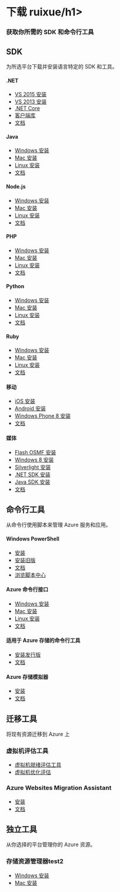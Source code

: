 <properties linkid="downloads" urlDisplayName="下载和安装 Azure SDK工具" pageTitle="Azure 服务管理" metaKeywords="下载和安装 Azure SDK工具" description="下载和安装 Azure SDK、Azure PowerShell 和用于管理和部署的命令行工具" metaCanonical="" services="downloads" documentationCenter="downloads" title="下载和安装 Azure SDK工具" authors="ACom" solutions="" manager="" editor="Eric Chen" />
<tags ms.service="downloads"
    ms.date=""
    wacn.date="02/01/2016"
    />


<div>
  <h1>下载 ruixue/h1>
  <h3>获取你所需的 SDK 和命令行工具</h3>
</div>
<div>
  <h2>SDK</h2>
  <p>为所选平台下载并安装语言特定的 SDK 和工具。</p>
</div>
<div>
  <div>
    <h4>.NET</h4>
    <ul>
      <li><a href="http://go.microsoft.com/fwlink/?linkid=518003&clcid=0x804">VS 2015 安装</a></li>
      <li><a href="http://go.microsoft.com/fwlink/p/?linkid=323510&clcid=0x804">VS 2013 安装</a></li>
      <li><a href="https://www.nuget.org/packages?q=Author%3AMicrosoft%20Tags%3Adotnetcore">.NET Core</a></li>
      <li><a href="http://go.microsoft.com/fwlink/?linkid=234674&clcid=0x804">客户端库</a></li>
      <li><a href="/develop/net/">文档</a></li>
      <!--li><a href="http://azure.microsoft.com/zh-cn/downloads/archive-net-downloads/">以前的版本</a></li-->
    </ul>
  </div>
  <div>
    <h4>Java</h4>
    <ul>
      <li><a href="/documentation/articles/java-download-windows/">Windows 安装</a></li>
      <li><a href="/documentation/articles/java-download-mac/">Mac 安装</a></li>
      <li><a href="/documentation/articles/java-download-linux/">Linux 安装</a></li>
      <li><a href="/develop/java/">文档</a></li>
    </ul>
  </div>
  <div>
    <h4>Node.js</h4>
    <ul>
      <li><a href="http://go.microsoft.com/fwlink/?linkid=254279&clcid=0x804">Windows 安装</a></li>
      <li><a href="http://go.microsoft.com/fwlink/?linkid=253471&clcid=0x804">Mac 安装</a></li>
      <li><a href="http://go.microsoft.com/fwlink/?linkid=253472&clcid=0x804">Linux 安装</a></li>
      <li><a href="/develop/nodejs/">文档</a></li>
    </ul>
  </div>
  <div>
    <h4>PHP</h4>
    <ul>
      <li><a href="http://go.microsoft.com/fwlink/?linkid=254280&clcid=0x804">Windows 安装</a></li>
      <li><a href="http://go.microsoft.com/fwlink/?linkid=253471&clcid=0x804">Mac 安装</a></li>
      <li><a href="http://go.microsoft.com/fwlink/?linkid=253472&clcid=0x804">Linux 安装</a></li>
      <li><a href="/develop/php/">文档</a></li>
    </ul>
  </div>
</div>
<div>
  <div>
    <h4>Python</h4>
    <ul>
      <li><a href="http://go.microsoft.com/fwlink/?linkid=254281&clcid=0x804">Windows 安装</a></li>
      <li><a href="http://go.microsoft.com/fwlink/?linkid=253471&clcid=0x804">Mac 安装</a></li>
      <li><a href="http://go.microsoft.com/fwlink/?linkid=253472&clcid=0x804">Linux 安装</a></li>
      <li><a href="/develop/python/">文档</a></li>
    </ul>
  </div>
  <div>
    <h4>Ruby</h4>
    <ul>
      <li><a href="http://go.microsoft.com/fwlink/?linkid=296417&clcid=0x804">Windows 安装</a></li>
      <li><a href="http://go.microsoft.com/fwlink/?linkid=253471&clcid=0x804">Mac 安装</a></li>
      <li><a href="http://go.microsoft.com/fwlink/?linkid=253472&clcid=0x804">Linux 安装</a></li>
      <li><a href="/develop/ruby/">文档</a></li>
    </ul>
  </div>
  <div>
    <h4>移动</h4>
    <ul>
      <li><a href="https://go.microsoft.com/fwLink/p/?LinkID=266533">iOS 安装</a></li>
      <li><a href="https://go.microsoft.com/fwLink/?LinkID=280126">Android 安装</a></li>
      <!--li><a href="http://nuget.org/packages/WindowsAzure.MobileServices/">Windows 应用商店 C# 安装</a></li-->
      <!--li><a href="http://nuget.org/packages/WindowsAzure.MobileServices.WinJS/">Windows 应用商店 JS 安装</a></li-->
      <li><a href="http://nuget.org/packages/WindowsAzure.MobileServices/">Windows Phone 8 安装</a></li>
      <li><a href="/documentation/services/mobile-services">文档</a></li>
    </ul>
  </div>
  <div>
    <h4>媒体</h4>
    <ul>
      <li><a href="http://go.microsoft.com/fwlink/?linkid=299854&clcid=0x804">Flash OSMF 安装</a></li>
      <li><a href="http://playerframework.codeplex.com/releases/view/97333">Windows 8 安装</a></li>
      <li><a href="http://smf.codeplex.com/releases/view/88970" ms.pgarea="content">Silverlight 安装</a></li>
      <li><a href="http://nuget.org/packages/windowsazure.mediaservices">.NET SDK 安装</a></li>
      <li><a href="https://github.com/windowsazure/azure-sdk-for-java">Java SDK 安装</a></li>
      <li><a href="/develop/media-services/">文档</a></li>
    </ul>
  </div>
</div>
<div>
  <h2>命令行工具</h2>
  <p>从命令行使用脚本来管理 Azure 服务和应用。</p>
</div>
<div>
  <div>
    <h4>Windows PowerShell</h4>
    <ul>
      <li><a href="http://aka.ms/webpi-azps">安装</a></li>
	  <li><a href="http://go.microsoft.com/?linkid=9811175&clcid=0x804">安装旧版</a></li>
      <li><a href="/documentation/articles/powershell-install-configure/">文档</a></li>
      <li><a href="https://technet.microsoft.com/zh-cn/scriptcenter/bb410849.aspx">浏览脚本中心</a></li>
    </ul>
  </div>
  <div>
    <h4>Azure 命令行接口</h4>
    <ul>
      <li><a href="http://go.microsoft.com/?linkid=9828653&clcid=0x804">Windows 安装</a></li>
      <li><a href="http://go.microsoft.com/fwlink/?linkid=253471&clcid=0x804">Mac 安装</a></li>
      <li><a href="http://go.microsoft.com/fwlink/?linkid=253472&clcid=0x804">Linux 安装</a></li>
      <li><a href="/documentation/articles/xplat-cli-install/">文档</a></li>
    </ul>
  </div>
  <div>
    <h4>适用于 Azure 存储的命令行工具</h4>
    <ul>
      <li><a href="http://aka.ms/downloadazcopy">安装发行版</a></li>
      <li><a href="http://aka.ms/azcopy">文档</a></li>
    </ul>
  </div>
  <div>
    <h4>Azure 存储模拟器</h4>
    <ul>
      <li><a href="http://go.microsoft.com/fwlink/?linkid=717179&clcid=0x804">安装</a></li>
      <li><a href="/documentation/articles/storage-use-emulator/">文档</a></li>
    </ul>
  </div>
</div>
<div>
  <h2>迁移工具</h2>
  <p>将现有资源迁移到 Azure 上</p>
</div>
<div>
  <div>
    <h3>虚拟机评估工具</h3>
    <ul>
      <li><a href="/downloads/vm-readiness-assessment/">虚拟机就绪评估工具</a></li>
      <li><a href="/downloads/vm-optimization-assessment/">虚拟机优化评估</a></li>
    </ul>
  </div>
  <div>
    <h3>Azure Websites Migration Assistant</h3>
    <ul>
      <li><a href="http://go.microsoft.com/?linkid=9863189&clcid=0x804">安装</a></li>
      <li><a href="/downloads/migration-assistant/">文档</a></li>
    </ul>
  </div>
</div>
<div>
  <h2>独立工具</h2>
  <p>从你选择的平台管理你的 Azure 资源。</p>
</div>
<div>
    <h3>存储资源管理器test2</h3>
    <ul>
      <li><a href="http://go.microsoft.com/fwlink/?linkid=698844&clcid=0x804">Windows 安装</a></li>
      <li><a href="http://go.microsoft.com/fwlink/?linkid=698845&clcid=0x804">Mac 安装</a></li>
    </ul>
  </div>
